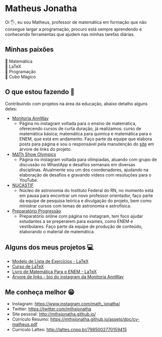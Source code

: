# Matheus Jonatha
Oi 🖐, eu sou Matheus, professor de matemática em formação que não consegue largar a programação, procuro está sempre aprendendo e conhecendo ferramentas que ajudem nas minhas tarefas diárias.

## Minhas paixões
🖤 Matemática<br>
💜 LaTeX<br>
🤍 Programação<br>
💙 Cubo Mágico<br>

## O que estou fazendo 📂
Contribuindo com projetos na área da educação, abaixo detalho alguns deles:
- [Monitoria AnnWay](https://www.instagram.com/monitoriaannway/)
  - Página no instagram voltada para o ensino de matemática, oferecendo cursos de curta duração, já realizamos: curso de matemática básica; matemática para química e matemática para o ENEM, que está em andamento. Faço parte da equipe que elabora posts para página e sou o responsável pela manutenção do [site](http://annway.github.io/) em árvore de links do projeto.
- [M∆Th Show Olympics](https://www.instagram.com/math_show_olympics.oficial/)
  - Página no instagram voltada para olímpiadas, atuando com grupo de discussão no WhastApp e desafios semanais em diversas disciplinas. Atualmente sou um dos coordenadores, ajudando na elaboração de desafios e gravando vídeos com resoluções para o YouTube.
- [NUCASTIF](https://www.instagram.com/ifrn_nucastif/)
  - Núcleo de astronomia do Instituto Federal do RN, no momento está em pausa para encontrar um novo professor orientador, faço parte da equipe de pesquisa teórica e divulgação do projeto, bem como ministrar cursos com temas de astronomia e astrofísica.
- [Preparatório Progressão](https://www.instagram.com/prep_progressao/)
  - Preparatório online com página no instagram, tem foco ajudar estudantes a se preperarem para exames, como ENEM e vestibulares. Faço parte da equipe de produção de conteúdo, elaborando o material de matemática.
  
## Alguns dos meus projetos 💻
- [Modelo de Lista de Exercícios - LaTeX](https://github.com/mthsjonatha/pibid_lista)
- [Curso de LaTeX](https://github.com/mthsjonatha/aulaslatex)
- [Livro de Matemática Para o ENEM - LaTeX](https://github.com/mthsjonatha/livro-matematica-para-o-enem)
- [Árvore de links - bio do instagram da Monitoria AnnWay](https://github.com/AnnWay/annway.github.io)

## Me conheça melhor 😁
- Instagram: https://www.instagram.com/math_jonatha/
- Twitter: https://twitter.com/mthsjonatha
- Site pessoal: http://mthsjonatha.github.io/
- Curriculo Resumo: https://mthsjonatha.github.io/assets/doc/cv-matheus.pdf
- Curriculo Lattes: http://lattes.cnpq.br/7985002770159415
